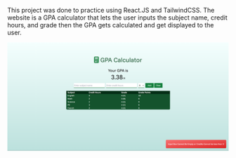 This project was done to practice using React.JS and TailwindCSS.
The website is a GPA calculator that lets the user inputs the subject name, credit hours, and grade
then the GPA gets calculated and get displayed to the user.

![Alt text](appscreenshot.png)